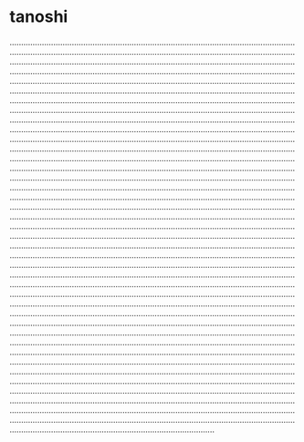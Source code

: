# tanoshi

.........................................................................................................................................................................................................................................................................................................................................................................................................................................................................................................................................................................................................................................................................................................................................................................................................................................................................................................................................................................................................................................................................................................................................................................................................................................................................................................................................................................................................................................................................................................................................................................................................................................................................................................................................................................................................................................................................................................................................................................................................................................................................................................................................................................................................................................................................................................................................................................................................................................................................................................................................................................................................................................................................................................................................................................................................................................................................................................................................................................................................................................................................................................................................................................................................................................................................................................................................................................................................................................................................................................................................................................................................................................................................................................................................................................................................................................................................................................................................................................................................................................................................................................................................................................................................................................................................................................................................................................................................................................................................................................................................................................................................................................................................................................................................................................................................................................................................................................................................................................................................................................................................................................................................................................................................................................................